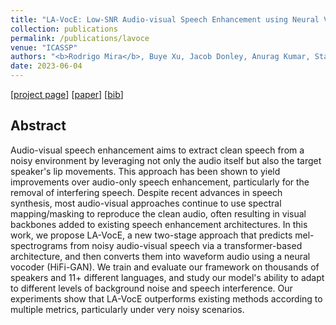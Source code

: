 ```yaml
---
title: "LA-VocE: Low-SNR Audio-visual Speech Enhancement using Neural Vocoders"
collection: publications
permalink: /publications/lavoce
venue: "ICASSP"
authors: "<b>Rodrigo Mira</b>, Buye Xu, Jacob Donley, Anurag Kumar, Stavros Petridis, Vamsi Krishna Ithapu, Maja Pantic"
date: 2023-06-04
---
```


[[project page](https://sites.google.com/view/la-voce)] [[paper](https://arxiv.org/abs/2211.10999)] [[bib](/files/bib/lavoce.bib)]

## Abstract
Audio-visual speech enhancement aims to extract clean speech from a noisy environment by leveraging not only the audio itself but also the target speaker's lip movements. This approach has been shown to yield improvements over audio-only speech enhancement, particularly for the removal of interfering speech. Despite recent advances in speech synthesis, most audio-visual approaches continue to use spectral mapping/masking to reproduce the clean audio, often resulting in visual backbones added to existing speech enhancement architectures. In this work, we propose LA-VocE, a new two-stage approach that predicts mel-spectrograms from noisy audio-visual speech via a transformer-based architecture, and then converts them into waveform audio using a neural vocoder (HiFi-GAN). We train and evaluate our framework on thousands of speakers and 11+ different languages, and study our model's ability to adapt to different levels of background noise and speech interference. Our experiments show that LA-VocE outperforms existing methods according to multiple metrics, particularly under very noisy scenarios.